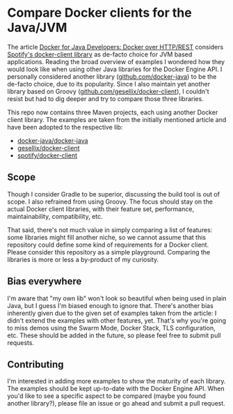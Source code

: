 # Compare Docker clients for the Java/JVM

The article [Docker for Java Developers: Docker over HTTP/REST](https://www.javacodegeeks.com/2017/10/docker-java-developers-docker-http-rest.html)
considers [Spotify's docker-client library](https://github.com/spotify/docker-client) as de-facto choice for JVM based applications.
Reading the broad overview of examples I wondered how they would look like when using other Java libraries for the Docker Engine API.
I personally considered another library ([github.com/docker-java](https://github.com/docker-java/docker-java)) to be
the de-facto choice, due to its popularity. Since I also maintain yet another library based on Groovy ([github.com/gesellix/docker-client](https://github.com/gesellix/docker-client)),
I couldn't resist but had to dig deeper and try to compare those three libraries.

This repo now contains three Maven projects, each using another Docker client library. The examples are taken
from the initially mentioned article and have been adopted to the respective lib:  

- [docker-java/docker-java](https://github.com/docker-java/docker-java)
- [gesellix/docker-client](https://github.com/gesellix/docker-client)
- [spotify/docker-client](https://github.com/spotify/docker-client)

## Scope

Though I consider Gradle to be superior, discussing the build tool is out of scope. I also refrained
from using Groovy. The focus should stay on the actual Docker client libraries, with their feature set,
performance, maintainability, compatibility, etc.

That said, there's not much value in simply comparing a list of features: some libraries might fill another niche, so
we cannot assume that this repository could define some kind of requirements for a Docker client. Please
consider this repository as a simple playground. Comparing the libraries is more or less a by-product of my curiosity.

## Bias everywhere

I'm aware that "my own lib" won't look so beautiful when being used in plain Java, but I guess I'm biased enough
to ignore that. There's another bias inherently given due to the given set of examples taken from the article:
I didn't extend the examples with other features, yet. That's why you're going to miss demos using the Swarm Mode,
Docker Stack, TLS configuration, etc. These should be added in the future, so please feel free to submit pull requests. 

## Contributing

I'm interested in adding more examples to show the maturity of each library. The examples should be kept up-to-date
with the Docker Engine API. When you'd like to see a specific aspect to be compared (maybe you found another library?),
please file an issue or go ahead and submit a pull request.
